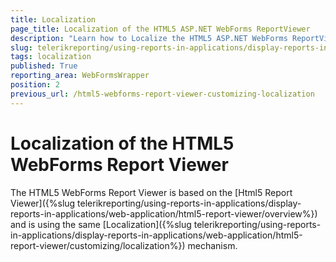 ```yaml
---
title: Localization
page_title: Localization of the HTML5 ASP.NET WebForms ReportViewer
description: "Learn how to Localize the HTML5 ASP.NET WebForms ReportViewer for multiple languages in Telerik Reporting."
slug: telerikreporting/using-reports-in-applications/display-reports-in-applications/web-application/html5-asp.net-web-forms-report-viewer/customizing/localization
tags: localization
published: True
reporting_area: WebFormsWrapper
position: 2
previous_url: /html5-webforms-report-viewer-customizing-localization
---
```


# Localization of the HTML5 WebForms Report Viewer

The HTML5 WebForms Report Viewer is based on the [Html5 Report Viewer]({%slug telerikreporting/using-reports-in-applications/display-reports-in-applications/web-application/html5-report-viewer/overview%}) and is using the same [Localization]({%slug telerikreporting/using-reports-in-applications/display-reports-in-applications/web-application/html5-report-viewer/customizing/localization%}) mechanism.
